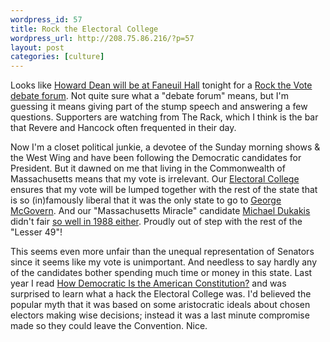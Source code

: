```yaml
--- 
wordpress_id: 57
title: Rock the Electoral College
wordpress_url: http://208.75.86.216/?p=57
layout: post
categories: [culture]
---
```

Looks like <a href="http://www.generationdean.com/rockthevote/boston.php">Howard Dean will be at Faneuil Hall</a> tonight for a <a href="http://www.forumforamerica.com/index.php?showtopic=248">Rock the Vote debate forum</a>. Not quite sure what a "debate forum" means, but I'm guessing it means giving part of the stump speech and answering a few questions. Supporters are watching from The Rack, which I think is the bar that Revere and Hancock often frequented in their day.

Now I'm a closet political junkie, a devotee of the Sunday morning shows & the West Wing and have been following the Democratic candidates for President. But it dawned on me that living in the Commonwealth of Massachusetts means that my vote is irrelevant. Our <a href="http://www.archives.gov/federal_register/electoral_college/electoral_college.html">Electoral College</a> ensures that my vote will be lumped together with the rest of the state that is so (in)famously liberal that it was the only state to go to <a href="http://www.multied.com/elections/1972state.html">George McGovern</a>. And our "Massachusetts Miracle" candidate <a href="http://www.boston.com/dailyglobe2/303/living/The_lessons_of_Mike_Dukakis+.shtml">Michael Dukakis</a> didn't fair <a href="http://www.multied.com/elections/1988state.html">so well in 1988 either</a>. Proudly out of step with the rest of the "Lesser 49"!

This seems even more unfair than the unequal representation of Senators since it seems like my vote is unimportant. And needless to say hardly any of the candidates bother spending much time or money in this state. Last year I read <a href="http://www.amazon.com/exec/obidos/ASIN/0300092180/mikechampion">How Democratic Is the American Constitution?</a> and was surprised to learn what a hack the Electoral College was. I'd believed the popular myth that it was based on some aristocratic ideals about chosen electors making wise decisions; instead it was a last minute compromise made so they could leave the Convention. Nice.
